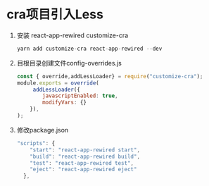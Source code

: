 # cra项目引入Less

1. 安装 react-app-rewired customize-cra

   ```js
   yarn add customize-cra react-app-rewired --dev
   ```

2. 目根目录创建文件config-overrides.js

   ```js
   const { override,addLessLoader} = require("customize-cra");
   module.exports = override(
   　　　addLessLoader({
           javascriptEnabled: true,
           modifyVars: {}
       }),
   );
   ```

3. 修改package.json

   ```js
   "scripts": {
       "start": "react-app-rewired start",
       "build": "react-app-rewired build",
       "test": "react-app-rewired test",
       "eject": "react-app-rewired eject"
     },
   ```

   


